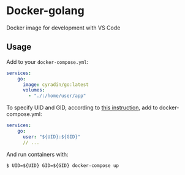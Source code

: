 # Docker-golang

Docker image for development with VS Code

## Usage

Add to your `docker-compose.yml`:

```yaml
services:
    go:
      image: cyradin/go:latest
      volumes:
        - "./:/home/user/app"
```

To specify UID and GID, according to [this instruction](https://dev.to/acro5piano/specifying-user-and-group-in-docker-i2e), add to docker-compose.yml:
```yaml
services:
    go:
      user: "${UID}:${GID}"
      // ...
```

And run containers with:
```shell
$ UID=${UID} GID=${GID} docker-compose up
```